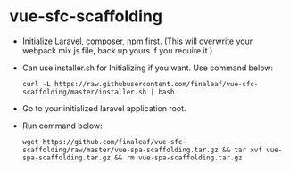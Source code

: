 # vue-sfc-scaffolding

- Initialize Laravel, composer, npm first. (This will overwrite your webpack.mix.js file, back up yours if you require it.)
- Can use installer.sh for Initializing if you want. Use command below: <br>

    ```curl -L https://raw.githubusercontent.com/finaleaf/vue-sfc-scaffolding/master/installer.sh | bash```
    
- Go to your initialized laravel application root.
- Run command below: <br>

    ```wget https://github.com/finaleaf/vue-sfc-scaffolding/raw/master/vue-spa-scaffolding.tar.gz && tar xvf vue-spa-scaffolding.tar.gz && rm vue-spa-scaffolding.tar.gz```
    
